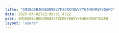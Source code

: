 ```yaml
---
title: "SM3EQ9BJHDEQN982YFZCRKY0WVYY64H8VR5FYQAFQ"
date: 2025-04-02T22:05:01.471Z
user: SM3EQ9BJHDEQN982YFZCRKY0WVYY64H8VR5FYQAFQ
layout: "users"
---
```

    